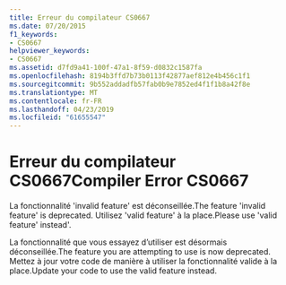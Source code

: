 ```yaml
---
title: Erreur du compilateur CS0667
ms.date: 07/20/2015
f1_keywords:
- CS0667
helpviewer_keywords:
- CS0667
ms.assetid: d7fd9a41-100f-47a1-8f59-d0832c1587fa
ms.openlocfilehash: 8194b3ffd7b73b0113f42877aef812e4b456c1f1
ms.sourcegitcommit: 9b552addadfb57fab0b9e7852ed4f1f1b8a42f8e
ms.translationtype: MT
ms.contentlocale: fr-FR
ms.lasthandoff: 04/23/2019
ms.locfileid: "61655547"
---
```

# <a name="compiler-error-cs0667"></a><span data-ttu-id="6a980-102">Erreur du compilateur CS0667</span><span class="sxs-lookup"><span data-stu-id="6a980-102">Compiler Error CS0667</span></span>
<span data-ttu-id="6a980-103">La fonctionnalité 'invalid feature' est déconseillée.</span><span class="sxs-lookup"><span data-stu-id="6a980-103">The feature 'invalid feature' is deprecated.</span></span> <span data-ttu-id="6a980-104">Utilisez 'valid feature' à la place.</span><span class="sxs-lookup"><span data-stu-id="6a980-104">Please use 'valid feature' instead'.</span></span>  
  
 <span data-ttu-id="6a980-105">La fonctionnalité que vous essayez d’utiliser est désormais déconseillée.</span><span class="sxs-lookup"><span data-stu-id="6a980-105">The feature you are attempting to use is now deprecated.</span></span> <span data-ttu-id="6a980-106">Mettez à jour votre code de manière à utiliser la fonctionnalité valide à la place.</span><span class="sxs-lookup"><span data-stu-id="6a980-106">Update your code to use the valid feature instead.</span></span>

